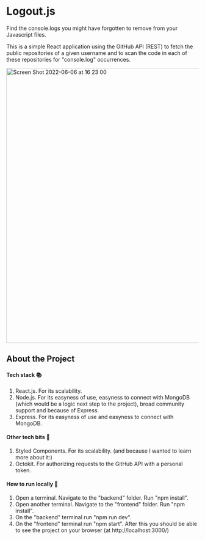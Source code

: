 # Logout.js

Find the console.logs you might have forgotten to remove from your Javascript files.

This is a simple React application using the GitHub API (REST) to fetch the public repositories of a given username and to scan the code in each of these repositories for "console.log" occurrences.

<img width="720" alt="Screen Shot 2022-06-06 at 16 23 00" src="https://user-images.githubusercontent.com/85259118/172180456-fd526d01-8a1f-4013-9616-c101f49dc942.png">

## About the Project

#### Tech stack 📚

1. React.js. For its scalability.
2. Node.js. For its easyness of use, easyness to connect with MongoDB (which would be a logic next step to the project), broad community support and because of Express.
3. Express. For its easyness of use and easyness to connect with MongoDB.

#### Other tech bits 🔩

1. Styled Components. For its scalability. (and because I wanted to learn more about it:)
2. Octokit. For authorizing requests to the GitHub API with a personal token.

#### How to run locally 📜

1. Open a terminal. Navigate to the "backend" folder. Run "npm install".
2. Open another terminal. Navigate to the "frontend" folder. Run "npm install".
3. On the "backend" terminal run "npm run dev".
4. On the "frontend" terminal run "npm start". After this you should be able to see the project on your browser (at http://localhost:3000/)
